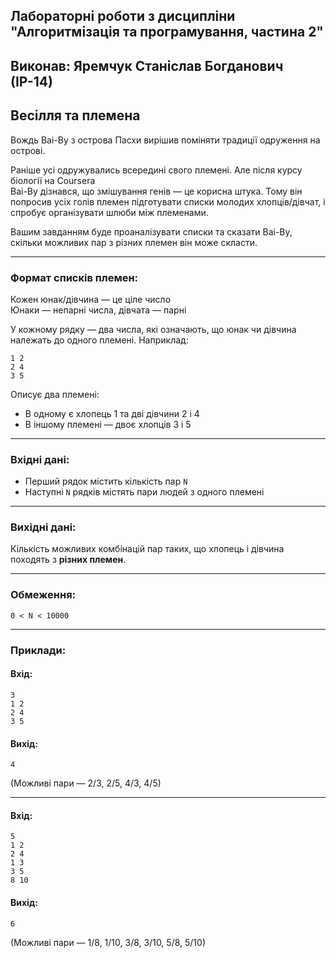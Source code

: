 ## Лабораторні роботи з дисципліни "Алгоритмізація та програмування, частина 2"
## Виконав: Яремчук Станіслав Богданович (ІР-14)
## Весілля та племена

Вождь Ваі-Ву з острова Пасхи вирішив поміняти традиції одруження на острові.

Раніше усі одружувались всередині свого племені. Але після курсу біології на Coursera  
Ваі-Ву дізнався, що змішування генів — це корисна штука. Тому він попросив усіх голів племен підготувати списки молодих хлопців/дівчат, і спробує організувати шлюби між племенами.

Вашим завданням буде проаналізувати списки та сказати Ваі-Ву, скільки можливих пар з різних племен він може скласти.

---

### Формат списків племен:

Кожен юнак/дівчина — це ціле число  
Юнаки — непарні числа, дівчата — парні  

У кожному рядку — два числа, які означають, що юнак чи дівчина належать до одного племені. Наприклад:

```
1 2
2 4
3 5
```

Описує два племені:
- В одному є хлопець 1 та дві дівчини 2 і 4
- В іншому племені — двоє хлопців 3 і 5

---

### Вхідні дані:

- Перший рядок містить кількість пар `N`
- Наступні `N` рядків містять пари людей з одного племені

---

### Вихідні дані:

Кількість можливих комбінацій пар таких, що хлопець і дівчина походять з **різних племен**.

---

### Обмеження:

```
0 < N < 10000
```

---

### Приклади:

#### Вхід:
```
3
1 2
2 4
3 5
```

#### Вихід:
```
4
```

(Можливі пари — 2/3, 2/5, 4/3, 4/5)

---

#### Вхід:
```
5
1 2
2 4
1 3
3 5
8 10
```

#### Вихід:
```
6
```

(Можливі пари — 1/8, 1/10, 3/8, 3/10, 5/8, 5/10)
